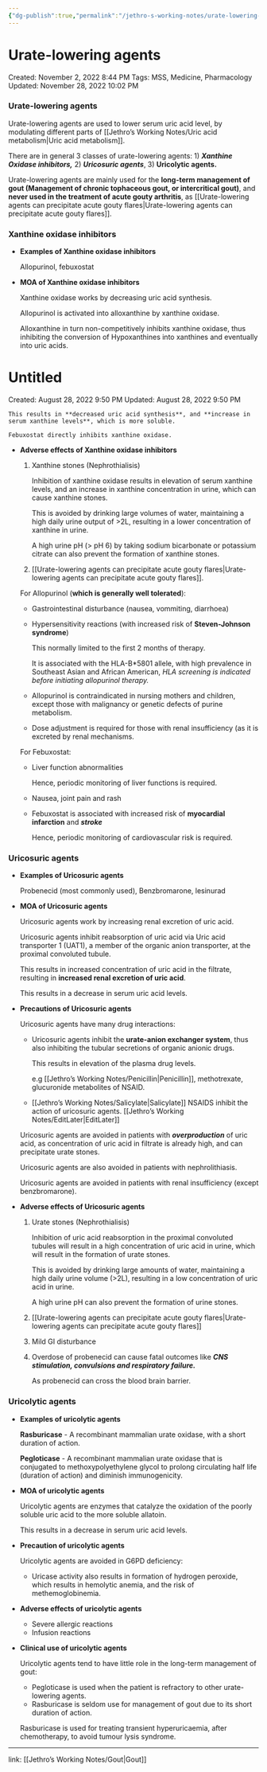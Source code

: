 ```yaml
---
{"dg-publish":true,"permalink":"/jethro-s-working-notes/urate-lowering-agents/","dgPassFrontmatter":true}
---
```



# Urate-lowering agents

Created: November 2, 2022 8:44 PM
Tags: MSS, Medicine, Pharmacology
Updated: November 28, 2022 10:02 PM

### Urate-lowering agents

Urate-lowering agents are used to lower serum uric acid level, by modulating different parts of [[Jethro’s Working Notes/Uric acid metabolism\|Uric acid metabolism]].

There are in general 3 classes of urate-lowering agents: 1) *****************************Xanthine Oxidase inhibitors,***************************** 2) *****************Uricosuric agents*****************, 3) ******************Uricolytic agents.******************

Urate-lowering agents are mainly used for the **************long-term management of gout (Management of chronic tophaceous gout, or intercritical gout)**************, and **************************************never used in the treatment of acute gouty arthritis**************************************, as [[Urate-lowering agents can precipitate acute gouty flares\|Urate-lowering agents can precipitate acute gouty flares]].

### Xanthine oxidase inhibitors

- ****************************Examples of Xanthine oxidase inhibitors****************************
    
    Allopurinol, febuxostat
    
- **************************************************************************************************************************MOA of Xanthine oxidase inhibitors**************************************************************************************************************************
    
    Xanthine oxidase works by decreasing uric acid synthesis.
    
    Allopurinol is activated into alloxanthine by xanthine oxidase.
    
    Alloxanthine in turn non-competitively inhibits xanthine oxidase, thus inhibiting the conversion of Hypoxanthines into xanthines and eventually into uric acids.
    
    
<div class="transclusion internal-embed is-loaded"><div class="markdown-embed">





# Untitled

Created: August 28, 2022 9:50 PM
Updated: August 28, 2022 9:50 PM

</div></div>

    
    This results in **decreased uric acid synthesis**, and **increase in serum xanthine levels**, which is more soluble.
    
    Febuxostat directly inhibits xanthine oxidase.
    
- ********************************************************************************************Adverse effects of Xanthine oxidase inhibitors********************************************************************************************
    1. Xanthine stones (Nephrothialisis)
        
        Inhibition of xanthine oxidase results in elevation of serum xanthine levels, and an increase in xanthine concentration in urine, which can cause xanthine stones.
        
        This is avoided by drinking large volumes of water, maintaining a high daily urine output of >2L, resulting in a lower concentration of xanthine in urine.
        
        A high urine pH (> pH 6) by taking sodium bicarbonate or potassium citrate can also prevent the formation of xanthine stones.
        
    2. [[Urate-lowering agents can precipitate acute gouty flares\|Urate-lowering agents can precipitate acute gouty flares]].
    
    For Allopurinol (**********************************which is generally well tolerated**********************************):
    
    - Gastrointestinal disturbance (nausea, vommiting, diarrhoea)
    - Hypersensitivity reactions (with increased risk of **Steven-Johnson syndrome**)
        
        This normally limited to the first 2 months of therapy.
        
        It is associated with the HLA-B*5801 allele, with high prevalence in Southeast Asian and African American, *HLA screening is indicated before initiating allopurinol therapy.*
        
    - Allopurinol is contraindicated in nursing mothers and children, except those with malignancy or genetic defects of purine metabolism.
    - Dose adjustment is required for those with renal insufficiency (as it is excreted by renal mechanisms.
    
    For Febuxostat:
    
    - Liver function abnormalities
        
        Hence, periodic monitoring of liver functions is required.
        
    - Nausea, joint pain and rash
    - Febuxostat is associated with increased risk of ****************myocardial infarction**************** and *******stroke*******
        
        Hence, periodic monitoring of cardiovascular risk is required.
        

### Uricosuric agents

- **Examples of Uricosuric agents**
    
    Probenecid (most commonly used), Benzbromarone, lesinurad
    
- ************************************MOA of Uricosuric agents************************************
    
    Uricosuric agents work by increasing renal excretion of uric acid.
    
    Uricosuric agents inhibit reabsorption of uric acid via Uric acid transporter 1 (UAT1), a member of the organic anion transporter, at the proximal convoluted tubule.
    
    This results in increased concentration of uric acid in the filtrate, resulting in ******************************************************************************************************increased renal excretion of uric acid******************************************************************************************************.
    
    This results in a decrease in serum uric acid levels.
    
- ****************************************************************Precautions of Uricosuric agents****************************************************************
    
    Uricosuric agents have many drug interactions:
    
    - Uricosuric agents inhibit the ******urate-anion exchanger system******, thus also inhibiting the tubular secretions of organic anionic drugs.
        
        This results in elevation of the plasma drug levels.
        
        e.g [[Jethro’s Working Notes/Penicillin\|Penicillin]], methotrexate, glucuronide metabolites of NSAID.
        
    - [[Jethro’s Working Notes/Salicylate\|Salicylate]] NSAIDS inhibit the action of uricosuric agents. [[Jethro’s Working Notes/EditLater\|EditLater]]
    
    Uricosuric agents are avoided in patients with ***************overproduction*************** of uric acid, as concentration of uric acid in filtrate is already high, and can precipitate urate stones.
    
    Uricosuric agents are also avoided in patients with nephrolithiasis.
    
    Uricosuric agents are avoided in patients with renal insufficiency (except benzbromarone).
    
- ************************************************************************Adverse effects of Uricosuric agents************************************************************************
    1. Urate stones (Nephrothialisis)
        
        Inhibition of uric acid reabsorption in the proximal convoluted tubules will result in a high concentration of uric acid in urine, which will result in the formation of urate stones.
        
        This is avoided by drinking large amounts of water, maintaining a high daily urine volume (>2L), resulting in a low concentration of uric acid in urine.
        
        A high urine pH can also prevent the formation of urine stones.
        
    2. [[Urate-lowering agents can precipitate acute gouty flares\|Urate-lowering agents can precipitate acute gouty flares]]
    3. Mild GI disturbance
    4. Overdose of probenecid can cause fatal outcomes like *****************************************************CNS stimulation, convulsions and respiratory failure.*****************************************************
        
        As probenecid can cross the blood brain barrier.
        

### Uricolytic agents

- **********************************************************Examples of uricolytic agents**********************************************************
    
    **Rasburicase** - A recombinant mammalian urate oxidase, with a short duration of action.
    
    **Pegloticase** - A recombinant mammalian urate oxidase that is conjugated to methoxypolyethylene glycol to prolong circulating half life (duration of action) and diminish immunogenicity.
    
- ************MOA of uricolytic agents************
    
    Uricolytic agents are enzymes that catalyze the oxidation of the poorly soluble uric acid to the more soluble allatoin.
    
    This results in a decrease in serum uric acid levels.
    
- **************************************************************Precaution of uricolytic agents**************************************************************
    
    Uricolytic agents are avoided in G6PD deficiency:
    
    - Uricase activity also results in formation of hydrogen peroxide, which results in hemolytic anemia, and the risk of methemoglobinemia.
- ********************************************************************Adverse effects of uricolytic agents********************************************************************
    - Severe allergic reactions
    - Infusion reactions
- ******************************************************************Clinical use of uricolytic agents******************************************************************
    
    Uricolytic agents tend to have little role in the long-term management of gout:
    
    - Pegloticase is used when the patient is refractory to other urate-lowering agents.
    - Rasburicase is seldom use for management of gout due to its short duration of action.
    
    Rasburicase is used for treating transient hyperuricaemia, after chemotherapy, to avoid tumour lysis syndrome.
    

---

link: [[Jethro’s Working Notes/Gout\|Gout]]